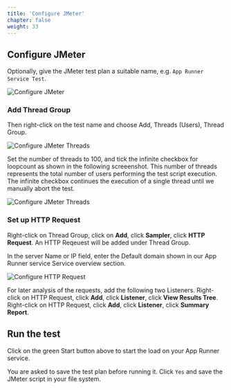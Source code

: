 ```yaml
---
title: 'Configure JMeter'
chapter: false
weight: 33
---
```


## Configure JMeter

Optionally, give the JMeter test plan a suitable name, e.g. `App Runner Service Test`.

![Configure JMeter](/images/intermediate/autoscaling/service-autoscaling-jmeter-config.png)

### Add Thread Group

Then right-click on the test name and choose Add, Threads (Users), Thread Group.

![Configure JMeter Threads](/images/intermediate/autoscaling/service-autoscaling-jmeter-thread.png)

Set the number of threads to 100, and tick the infinite checkbox for loopcount as shown in the following screeenshot. This number of threads represents the total number of users performing the test script execution. The infinite checkbox continues the execution of a single thread until we manually abort the test. 

![Configure JMeter Threads](/images/intermediate/autoscaling/service-autoscaling-jmeter-thread-config.png)

### Set up HTTP Request

Right-click on Thread Group, click on **Add**, click **Sampler**, click **HTTP Request**.
An HTTP Reqeuest will be added under Thread Group.

In the server Name or IP field, enter the Default domain shown in our App Runner service Service overview section.

![Configure HTTP Request](/images/intermediate/autoscaling/service-autoscaling-jmeter-http-request-config.png)

For later analysis of the requests, add the following two Listeners.
Right-click on HTTP Request, click **Add**, click **Listener**,  click **View Results Tree**.
Right-click on HTTP Request, click **Add**, click **Listener**, click **Summary Report**.

## Run the test

Click on the green Start button above to start the load on your App Runner service.

You are asked to save the test plan before running it. Click `Yes` and save the JMeter script in your file system.